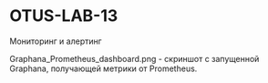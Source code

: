 # OTUS-LAB-13
Мониторинг и алертинг

Graphana_Prometheus_dashboard.png - скриншот с запущенной Graphana, получающей метрики от Prometheus.
